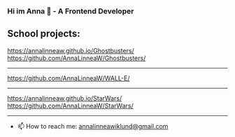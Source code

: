 ### Hi im Anna 👋 - A Frontend Developer

School projects: 
-----------------------------------------------

https://annalinneaw.github.io/Ghostbusters/
https://github.com/AnnaLinneaW/Ghostbusters/

------------------------------------------------

https://github.com/AnnaLinneaW/WALL-E/

------------------------------------------------

https://annalinneaw.github.io/StarWars/
https://github.com/AnnaLinneaW/StarWars/

------------------------------------------------

- 📫 How to reach me: annalinneawiklund@gmail.com

